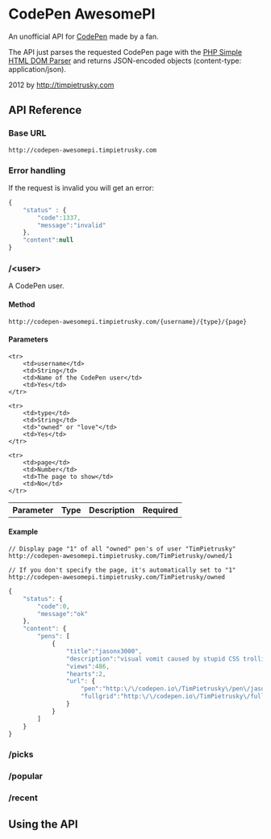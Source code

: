 # CodePen AwesomePI

An unofficial API for [CodePen](http://codepen.io) made by a fan.

The API just parses the requested CodePen page with the [PHP Simple HTML DOM Parser](http://sourceforge.net/projects/simplehtmldom/)
and returns JSON-encoded objects (content-type: application/json).

2012 by http://timpietrusky.com


## API Reference

### Base URL

    http://codepen-awesomepi.timpietrusky.com

### Error handling

If the request is invalid you will get an error:

```javascript
{
    "status" : {
        "code":1337,
        "message":"invalid"
    },
    "content":null
}
```


### /&lt;user&gt;

A CodePen user.

#### Method

    http://codepen-awesomepi.timpietrusky.com/{username}/{type}/{page}

#### Parameters

<table>
    <tr>
        <th>Parameter</th>
        <th>Type</th>
        <th>Description</th>
        <th>Required</th>
    </tr>

    <tr>
    	<td>username</td>
    	<td>String</td>
    	<td>Name of the CodePen user</td>
    	<td>Yes</td>
    </tr>

    <tr>
        <td>type</td>
        <td>String</td>
        <td>"owned" or "love"</td>
        <td>Yes</td>
    </tr>

    <tr>
        <td>page</td>
        <td>Number</td>
        <td>The page to show</td>
        <td>No</td>
    </tr>
</table>



#### Example

    // Display page "1" of all "owned" pen's of user "TimPietrusky"
    http://codepen-awesomepi.timpietrusky.com/TimPietrusky/owned/1

    // If you don't specify the page, it's automatically set to "1"
    http://codepen-awesomepi.timpietrusky.com/TimPietrusky/owned

```javascript
{
    "status": {
        "code":0,
        "message":"ok"
    },
    "content": {
        "pens": [
            {
                "title":"jasonx3000",
                "description":"visual vomit caused by stupid CSS trolling - or like I would say: jasonx3000...",
                "views":486,
                "hearts":2,
                "url": {
                    "pen":"http:\/\/codepen.io\/TimPietrusky\/pen\/jasonx3000\/2",
                    "fullgrid":"http:\/\/codepen.io\/TimPietrusky\/fullgrid\/jasonx3000\/2"}
                }
            }
        ]
    }
}
```

### /picks

### /popular

### /recent


## Using the API
